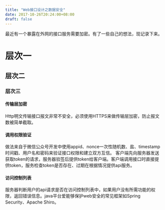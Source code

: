 ```yaml
---
title: "Web接口设计之数据安全"
date: 2017-10-26T20:24:00+08:00
draft: false
---
```

最近有一个暴露在外网的接口服务需要加密。有了一些自己的想法，现记录下来。
# 层次一 #
## 层次二 ##
### 层次三 ###
#### 传输层加密 ####
Http明文传输接口报文非常不安全，必须使用HTTPS来做传输层加密，防止报文数被简单截取。

#### 调用权限验证 ####
做法来自于微信公众号开发中使用appid、nonce一次性随机数、盐、timestamp时间戳、用户名和密码来验证接口权限和建立双方互信。
客户端先向服务器发送获取token的请求，服务器验签后提供token给客户端。客户端调用接口时直接提供token，服务检查token是否存在、过期在根据情况提供api服务。

#### 访问控制列表 ####
服务器判断用户的api请求是否在访问控制列表中，如果用户没有所需功能的权限，返回错误信息。java平台爱能够保护web安全的常见框架如Spring Security、Apache Shiro。